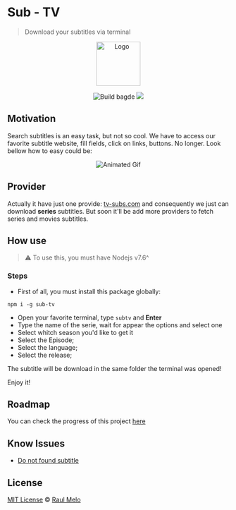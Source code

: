 # Sub - TV
> Download your subtitles via terminal

<p align="center">
  <img src="http://i.imgur.com/66TO4jx.png" height="100" width="100" alt="Logo">
  <p align="center">
    <img src="https://travis-ci.org/raulfdm/sub-tv.svg?branch=master" alt="Build bagde">
    <a href="https://david-dm.org/raulfdm/sub-tv" title="dependencies status"><img src="https://david-dm.org/raulfdm/sub-tv/status.svg"/></a>
  </p>
</p>

## Motivation
Search subtitles is an easy task, but not so cool. We have to access our favorite subtitle website, fill fields, click on links, buttons. No longer. Look bellow how to easy could be:

<p align="center">
  <img src="http://gph.to/2vfGyHj" alt="Animated Gif">
</p>

## Provider
Actually it have just one provide: [tv-subs.com](http://www.tv-subs.com/) and consequently we just can  download **series** subtitles. But soon it'll be add more providers to fetch series and movies subtitles.

## How use
>:warning: To use this, you must have Nodejs v7.6^

### Steps
- First of all, you must install this package globally:

```
npm i -g sub-tv
```

- Open your favorite terminal, type `subtv` and **Enter**
- Type the name of the serie, wait for appear the options and select one
- Select whitch season you'd like to get it
- Select the Episode;
- Select the language;
- Select the release;

The subtitle will be download in the same folder the terminal was opened!

Enjoy it!

## Roadmap
You can check the progress of this project [here](https://github.com/raulfdm/subtv/projects/1)

## Know Issues
- [Do not found subtitle](https://github.com/raulfdm/subtv/issues/1)

## License
[MIT License](https://github.com/afonsopacifer/open-source-boilerplate/blob/master/LICENSE.md) © [Raul Melo](https://rauldemelo.com.br)

